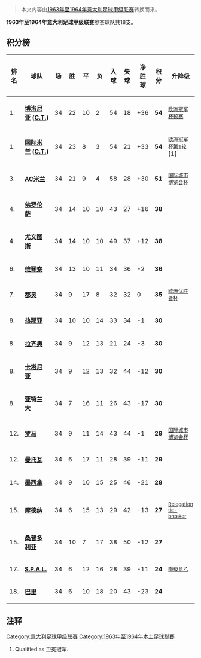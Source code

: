 > 本文内容由[1963年至1964年意大利足球甲级联赛](https://zh.wikipedia.org/wiki/1963年至1964年意大利足球甲级联赛)转换而来。


**1963年至1964年意大利足球甲级联赛**参赛球队共18支。

## 积分榜

<table>
<thead>
<tr class="header">
<th><p>排名<br />
</p></th>
<th><p>球队<br />
</p></th>
<th><p>场<br />
</p></th>
<th><p>胜<br />
</p></th>
<th><p>平<br />
</p></th>
<th><p>负<br />
</p></th>
<th><p>入球<br />
</p></th>
<th><p>失球<br />
</p></th>
<th><p>净胜球<br />
</p></th>
<th><p>积分<br />
</p></th>
<th><p>升降级<br />
</p></th>
</tr>
</thead>
<tbody>
<tr class="odd">
<td><p>1.</p></td>
<td><p><strong><a href="../Page/博洛尼亚足球俱乐部.md" title="wikilink">博洛尼亚</a></strong> <strong>(<a href="https://zh.wikipedia.org/wiki/#冠军hip_tie-breaker" title="wikilink">C.T.</a>)</strong></p></td>
<td><p>34</p></td>
<td><p>22</p></td>
<td><p>10</p></td>
<td><p>2</p></td>
<td><p>54</p></td>
<td><p>18</p></td>
<td><p>+36</p></td>
<td><p><strong>54</strong></p></td>
<td><p><small><a href="https://zh.wikipedia.org/wiki/European_Cup_1964-65" title="wikilink">欧洲冠军杯预赛</a></small></p></td>
</tr>
<tr class="even">
<td><p>1.</p></td>
<td><p><strong><a href="https://zh.wikipedia.org/wiki/国际米兰" title="wikilink">国际米兰</a></strong> <strong>(<a href="https://zh.wikipedia.org/wiki/#冠军hip_tie-breaker" title="wikilink">C.T.</a>)</strong></p></td>
<td><p>34</p></td>
<td><p>23</p></td>
<td><p>8</p></td>
<td><p>3</p></td>
<td><p>54</p></td>
<td><p>21</p></td>
<td><p>+33</p></td>
<td><p><strong>54</strong></p></td>
<td><p><small><a href="https://zh.wikipedia.org/wiki/European_Cup_1964-65" title="wikilink">欧洲冠军杯第1轮</a></small>[1]</p></td>
</tr>
<tr class="odd">
<td><p>3.</p></td>
<td><p><strong><a href="../Page/AC米兰.md" title="wikilink">AC米兰</a></strong></p></td>
<td><p>34</p></td>
<td><p>21</p></td>
<td><p>9</p></td>
<td><p>4</p></td>
<td><p>58</p></td>
<td><p>28</p></td>
<td><p>+30</p></td>
<td><p><strong>51</strong></p></td>
<td><p><small><a href="https://zh.wikipedia.org/wiki/国际城市博览会杯_1964-65" title="wikilink">国际城市博览会杯</a></small></p></td>
</tr>
<tr class="even">
<td><p>4.</p></td>
<td><p><strong><a href="../Page/佛罗伦萨足球俱乐部.md" title="wikilink">佛罗伦萨</a></strong></p></td>
<td><p>34</p></td>
<td><p>14</p></td>
<td><p>10</p></td>
<td><p>10</p></td>
<td><p>43</p></td>
<td><p>27</p></td>
<td><p>+16</p></td>
<td><p><strong>38</strong></p></td>
<td></td>
</tr>
<tr class="odd">
<td><p>4.</p></td>
<td><p><strong><a href="../Page/尤文图斯足球俱乐部.md" title="wikilink">尤文图斯</a></strong></p></td>
<td><p>34</p></td>
<td><p>14</p></td>
<td><p>10</p></td>
<td><p>10</p></td>
<td><p>49</p></td>
<td><p>37</p></td>
<td><p>+12</p></td>
<td><p><strong>38</strong></p></td>
<td></td>
</tr>
<tr class="even">
<td><p>6.</p></td>
<td><p><strong><a href="../Page/维琴察足球俱乐部.md" title="wikilink">维琴察</a></strong></p></td>
<td><p>34</p></td>
<td><p>13</p></td>
<td><p>10</p></td>
<td><p>11</p></td>
<td><p>34</p></td>
<td><p>36</p></td>
<td><p>-2</p></td>
<td><p><strong>36</strong></p></td>
<td></td>
</tr>
<tr class="odd">
<td><p>7.</p></td>
<td><p><strong><a href="https://zh.wikipedia.org/wiki/都灵足球俱乐部" title="wikilink">都灵</a></strong></p></td>
<td><p>34</p></td>
<td><p>9</p></td>
<td><p>17</p></td>
<td><p>8</p></td>
<td><p>32</p></td>
<td><p>32</p></td>
<td><p>0</p></td>
<td><p><strong>35</strong></p></td>
<td><p><small><a href="https://zh.wikipedia.org/wiki/欧洲优胜者杯_1964-65" title="wikilink">欧洲优胜者杯</a></small></p></td>
</tr>
<tr class="even">
<td><p>8.</p></td>
<td><p><strong><a href="../Page/热那亚板球与足球俱乐部.md" title="wikilink">热那亚</a></strong></p></td>
<td><p>34</p></td>
<td><p>10</p></td>
<td><p>10</p></td>
<td><p>14</p></td>
<td><p>33</p></td>
<td><p>34</p></td>
<td><p>-1</p></td>
<td><p><strong>30</strong></p></td>
<td></td>
</tr>
<tr class="odd">
<td><p>8.</p></td>
<td><p><strong><a href="https://zh.wikipedia.org/wiki/拉齐奥足球俱乐部" title="wikilink">拉齐奥</a></strong></p></td>
<td><p>34</p></td>
<td><p>9</p></td>
<td><p>12</p></td>
<td><p>13</p></td>
<td><p>21</p></td>
<td><p>24</p></td>
<td><p>-3</p></td>
<td><p><strong>30</strong></p></td>
<td></td>
</tr>
<tr class="even">
<td><p>8.</p></td>
<td><p><strong><a href="https://zh.wikipedia.org/wiki/卡塔尼亚足球俱乐部" title="wikilink">卡塔尼亚</a></strong></p></td>
<td><p>34</p></td>
<td><p>9</p></td>
<td><p>12</p></td>
<td><p>13</p></td>
<td><p>32</p></td>
<td><p>44</p></td>
<td><p>-12</p></td>
<td><p><strong>30</strong></p></td>
<td></td>
</tr>
<tr class="odd">
<td><p>8.</p></td>
<td><p><strong><a href="https://zh.wikipedia.org/wiki/亚特兰大足球俱乐部" title="wikilink">亚特兰大</a></strong></p></td>
<td><p>34</p></td>
<td><p>7</p></td>
<td><p>16</p></td>
<td><p>11</p></td>
<td><p>26</p></td>
<td><p>43</p></td>
<td><p>-17</p></td>
<td><p><strong>30</strong></p></td>
<td></td>
</tr>
<tr class="even">
<td><p>12.</p></td>
<td><p><strong><a href="https://zh.wikipedia.org/wiki/罗马体育俱乐部" title="wikilink">罗马</a></strong></p></td>
<td><p>34</p></td>
<td><p>9</p></td>
<td><p>11</p></td>
<td><p>14</p></td>
<td><p>43</p></td>
<td><p>44</p></td>
<td><p>-1</p></td>
<td><p><strong>29</strong></p></td>
<td><p><small><a href="https://zh.wikipedia.org/wiki/国际城市博览会杯_1964-65" title="wikilink">国际城市博览会杯</a></small></p></td>
</tr>
<tr class="odd">
<td><p>12.</p></td>
<td><p><strong><a href="https://zh.wikipedia.org/wiki/曼托瓦足球俱乐部" title="wikilink">曼托瓦</a></strong></p></td>
<td><p>34</p></td>
<td><p>6</p></td>
<td><p>17</p></td>
<td><p>11</p></td>
<td><p>28</p></td>
<td><p>39</p></td>
<td><p>-11</p></td>
<td><p><strong>29</strong></p></td>
<td></td>
</tr>
<tr class="even">
<td><p>14.</p></td>
<td><p><strong><a href="../Page/墨西拿足球俱乐部.md" title="wikilink">墨西拿</a></strong></p></td>
<td><p>34</p></td>
<td><p>9</p></td>
<td><p>10</p></td>
<td><p>15</p></td>
<td><p>25</p></td>
<td><p>46</p></td>
<td><p>-21</p></td>
<td><p><strong>28</strong></p></td>
<td></td>
</tr>
<tr class="odd">
<td><p>15.</p></td>
<td><p><strong><a href="../Page/摩德纳足球俱乐部.md" title="wikilink">摩德纳</a></strong></p></td>
<td><p>34</p></td>
<td><p>6</p></td>
<td><p>15</p></td>
<td><p>13</p></td>
<td><p>29</p></td>
<td><p>42</p></td>
<td><p>-13</p></td>
<td><p><strong>27</strong></p></td>
<td><p><small><a href="https://zh.wikipedia.org/wiki/#Relegation_tie-breaker" title="wikilink">Relegation tie-breaker</a></p></td>
</tr>
<tr class="even">
<td><p>15.</p></td>
<td><p><strong><a href="https://zh.wikipedia.org/wiki/桑普多利亚" title="wikilink">桑普多利亚</a></strong></p></td>
<td><p>34</p></td>
<td><p>10</p></td>
<td><p>7</p></td>
<td><p>17</p></td>
<td><p>38</p></td>
<td><p>50</p></td>
<td><p>-12</p></td>
<td><p><strong>27</strong></p></td>
<td></td>
</tr>
<tr class="odd">
<td><p>17.</p></td>
<td><p><strong><a href="https://zh.wikipedia.org/wiki/SPAL_1907" title="wikilink">S.P.A.L.</a></strong></p></td>
<td><p>34</p></td>
<td><p>6</p></td>
<td><p>12</p></td>
<td><p>16</p></td>
<td><p>28</p></td>
<td><p>39</p></td>
<td><p>-11</p></td>
<td><p><strong>24</strong></p></td>
<td><p><small><a href="https://zh.wikipedia.org/wiki/Serie_B_1964-65" title="wikilink">降级意乙</a></small></p></td>
</tr>
<tr class="even">
<td><p>18.</p></td>
<td><p><strong><a href="https://zh.wikipedia.org/wiki/巴里体育俱乐部" title="wikilink">巴里</a></strong></p></td>
<td><p>34</p></td>
<td><p>6</p></td>
<td><p>10</p></td>
<td><p>18</p></td>
<td><p>20</p></td>
<td><p>43</p></td>
<td><p>-23</p></td>
<td><p><strong>24</strong></p></td>
<td></td>
</tr>
</tbody>
</table>

## 注释

<references/>

[Category:意大利足球甲级联赛](https://zh.wikipedia.org/wiki/Category:意大利足球甲级联赛 "wikilink") [Category:1963年至1964年本土足球聯賽](https://zh.wikipedia.org/wiki/Category:1963年至1964年本土足球聯賽 "wikilink")

1.  Qualified as 卫冕冠军.